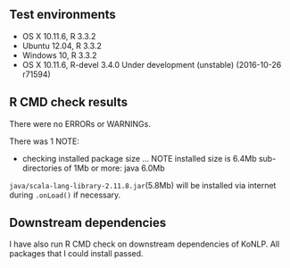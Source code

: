 ## Test environments

* OS X 10.11.6, R 3.3.2
* Ubuntu 12.04, R 3.3.2
* Windows 10, R 3.3.2
* OS X 10.11.6, R-devel 3.4.0 Under development (unstable) (2016-10-26 r71594)

## R CMD check results

There were no ERRORs or WARNINGs. 

There was 1 NOTE:

* checking installed package size ... NOTE
  installed size is  6.4Mb
  sub-directories of 1Mb or more:
    java   6.0Mb

`java/scala-lang-library-2.11.8.jar`(5.8Mb) will be installed via internet during `.onLoad()` if necessary.

## Downstream dependencies

I have also run R CMD check on downstream dependencies of KoNLP. 
All packages that I could install passed.


